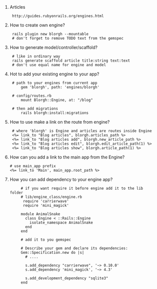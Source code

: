 1. Articles
      
        http://guides.rubyonrails.org/engines.html
2. How to create own engine?
      
        rails plugin new blorgh --mountable
        # don't forget to remove TODO text from the gemspec
        
3. How to generate model/controller/scaffold?
        
        # like in ordinary way
        rails generate scaffold article title:string text:text
        # don't use equal name for engine and model
3. Hot to add your existing engine to your app?
        
        # path to your engines from current app
            gem 'blorgh', path: 'engines/blorgh'
        
        # config/routes.rb
            mount Blorgh::Engine, at: "/blog"  
        
        # then add migrations
            rails blorgh:install:migrations
5. How to use make a link on the route from engine?
        
        # where 'blorgh' is Engine and articles are routes inside Engine
        <%= link_to "Blog articles", blorgh.articles_path %>
        <%= link_to "Blog articles add", blorgh.new_article_path %>
        <%= link_to "Blog articles edit", blorgh.edit_article_path(1) %>
        <%= link_to "Blog articles show", blorgh.article_path(1) %>
        
6. How can you add a link to the main app from the Engine?
      
       # use main_app prefix
       <%= link_to 'Main', main_app.root_path %>
7. How you can add dependency to your engine app?


            # if you want require it before engine add it to the lib folder
            # lib/engine_class/engine.rb
             require 'carrierwave'
             require 'mini_magick'
             
            module AnimalSnake
              class Engine < ::Rails::Engine
                isolate_namespace AnimalSnake
              end
            end
                  
            # add it to you gemspec
           
            # Describe your gem and declare its dependencies:
            Gem::Specification.new do |s|
              # ....

              s.add_dependency "carrierwave", '~> 0.10.0'
              s.add_dependency 'mini_magick', '~> 4.3'

              s.add_development_dependency "sqlite3"
            end

